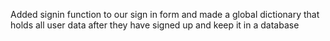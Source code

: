 Added signin function to our sign in form and made a global dictionary that holds all user data after they have signed up and keep it in a database